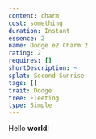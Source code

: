 ```yaml
---
content: charm
cost: something
duration: Instant
essence: 2
name: Dodge e2 Charm 2
rating: 2
requires: []
shortDescription: ~
splat: Second Sunrise
tags: []
trait: Dodge
tree: Fleeting
type: Simple
---
```


Hello **world**!
